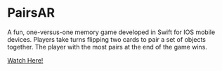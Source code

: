 # PairsAR
A fun, one-versus-one memory game developed in Swift for IOS mobile devices. Players take turns flipping two cards to pair a set of objects together. The player with the most pairs at the end of the game wins.

[Watch Here!](https://www.youtube.com/watch?v=36SL_SZ1Nwc)
